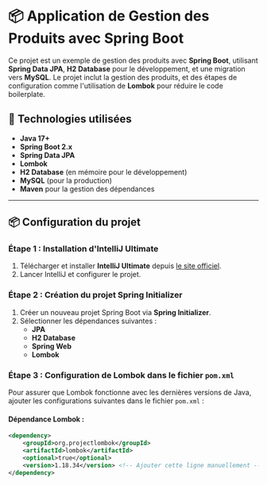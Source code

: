 # 📦 Application de Gestion des Produits avec Spring Boot

Ce projet est un exemple de gestion des produits avec **Spring Boot**, utilisant **Spring Data JPA**, **H2 Database** pour le développement, et une migration vers **MySQL**. Le projet inclut la gestion des produits, et des étapes de configuration comme l'utilisation de **Lombok** pour réduire le code boilerplate.

## 🧰 Technologies utilisées

- **Java 17+**
- **Spring Boot 2.x**
- **Spring Data JPA**
- **Lombok**
- **H2 Database** (en mémoire pour le développement)
- **MySQL** (pour la production)
- **Maven** pour la gestion des dépendances

---

## 📦 Configuration du projet

### Étape 1 : Installation d'IntelliJ Ultimate

1. Télécharger et installer **IntelliJ Ultimate** depuis [le site officiel](https://www.jetbrains.com/idea/download/).
2. Lancer IntelliJ et configurer le projet.

### Étape 2 : Création du projet Spring Initializer

1. Créer un nouveau projet Spring Boot via **Spring Initializer**.
2. Sélectionner les dépendances suivantes :
   - **JPA**
   - **H2 Database**
   - **Spring Web**
   - **Lombok**

### Étape 3 : Configuration de Lombok dans le fichier `pom.xml`

Pour assurer que Lombok fonctionne avec les dernières versions de Java, ajouter les configurations suivantes dans le fichier `pom.xml` :

#### Dépendance Lombok :
```xml
<dependency>
    <groupId>org.projectlombok</groupId>
    <artifactId>lombok</artifactId>
    <optional>true</optional>
    <version>1.18.34</version> <!-- Ajouter cette ligne manuellement -->
</dependency>

